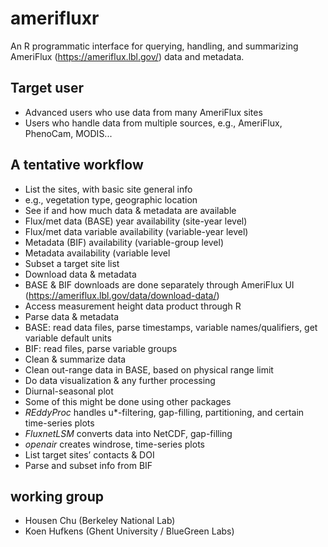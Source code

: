 # amerifluxr
An R programmatic interface for querying, handling, and summarizing AmeriFlux (https://ameriflux.lbl.gov/) data and metadata.  

## Target user
- Advanced users who use data from many AmeriFlux sites
- Users who handle data from multiple sources, e.g., AmeriFlux, PhenoCam, MODIS...

## A tentative workflow
- List the sites, with basic site general info
 - e.g., vegetation type, geographic location
- See if and how much data & metadata are available
 - Flux/met data (BASE) year availability (site-year level)
 - Flux/met data variable availability (variable-year level)
 - Metadata (BIF) availability (variable-group level)
 - Metadata availability (variable level 
- Subset a target site list
- Download data & metadata
 - BASE & BIF downloads are done separately through AmeriFlux UI (https://ameriflux.lbl.gov/data/download-data/)
 - Access measurement height data product through R
- Parse data & metadata
 - BASE: read data files, parse timestamps, variable names/qualifiers, get variable default units
 - BIF: read files, parse variable groups 
- Clean & summarize data
 - Clean out-range data in BASE, based on physical range limit
- Do data visualization & any further processing 
 - Diurnal-seasonal plot
 - Some of this might be done using other packages
  - *REddyProc* handles u*-filtering, gap-filling, partitioning, and certain time-series plots 
  - *FluxnetLSM* converts data into NetCDF, gap-filling
  - *openair* creates windrose, time-series plots
- List target sites’ contacts & DOI
 - Parse and subset info from BIF

## working group
- Housen Chu (Berkeley National Lab)
- Koen Hufkens (Ghent University / BlueGreen Labs)
